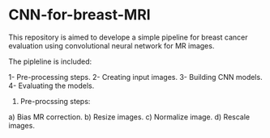 # CNN-for-breast-MRI

This repository is aimed to develope a simple pipeline for breast cancer evaluation using  convolutional neural network for MR images. 

The pipleline is included:

1- Pre-processing steps.
2- Creating input images.
3- Building CNN models.
4- Evaluating the models.

1. Pre-procssing steps: 

a) Bias MR correction.
b) Resize images.
c) Normalize image.
d) Rescale images.
 

